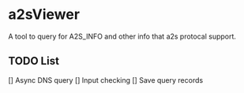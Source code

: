# a2sViewer

A tool to query for A2S_INFO and other info that a2s protocal support.

## TODO List

[] Async DNS query
[] Input checking
[] Save query records